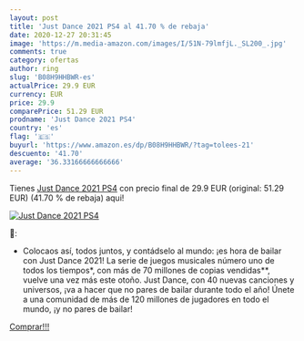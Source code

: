 ```yaml
---
layout: post
title: 'Just Dance 2021 PS4 al 41.70 % de rebaja'
date: 2020-12-27 20:31:45
image: 'https://m.media-amazon.com/images/I/51N-79lmfjL._SL200_.jpg'
comments: true
category: ofertas
author: ring
slug: 'B08H9HHBWR-es'
actualPrice: 29.9 EUR
currency: EUR
price: 29.9
comparePrice: 51.29 EUR
prodname: 'Just Dance 2021 PS4'
country: 'es'
flag: '🇪🇸'
buyurl: 'https://www.amazon.es/dp/B08H9HHBWR/?tag=tolees-21'
descuento: '41.70'
average: '36.33166666666666'
---
```


Tienes [Just Dance 2021 PS4](https://www.amazon.es/dp/B08H9HHBWR/?tag=tolees-21) con precio final de  29.9 EUR (original: 51.29 EUR) (41.70 %  de rebaja) aqui!

[![Just Dance 2021 PS4](https://m.media-amazon.com/images/I/51N-79lmfjL._SL200_.jpg)](https://www.amazon.es/dp/B08H9HHBWR/?tag=tolees-21)

🔎:

- Colocaos así, todos juntos, y contádselo al mundo: ¡es hora de bailar con Just Dance 2021! La serie de juegos musicales número uno de todos los tiempos*, con más de 70 millones de copias vendidas**, vuelve una vez más este otoño. Just Dance, con 40 nuevas canciones y universos, ¡va a hacer que no pares de bailar durante todo el año! Únete a una comunidad de más de 120 millones de jugadores en todo el mundo, ¡y no pares de bailar!

[Comprar!!!](https://www.amazon.es/dp/B08H9HHBWR/?tag=tolees-21)
